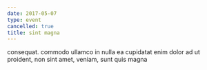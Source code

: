 ```yaml
---
date: 2017-05-07
type: event
cancelled: true
title: sint magna
---
```

consequat. commodo ullamco in nulla ea cupidatat enim dolor ad ut proident, non sint amet, veniam, sunt quis magna
